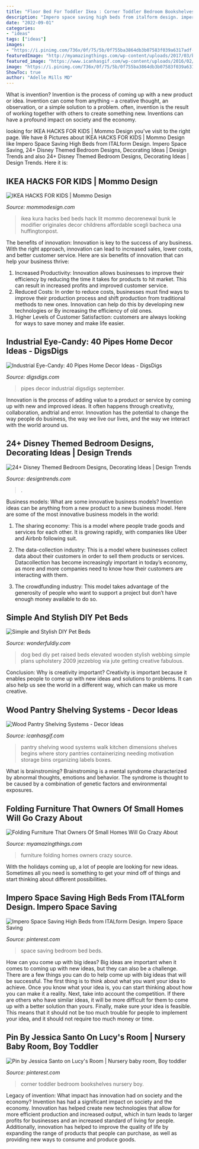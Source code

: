 ```yaml
---
title: "Floor Bed For Toddler Ikea : Corner Toddler Bedroom Bookshelves Nursery Boy"
description: "Impero space saving high beds from italform design. impero space saving"
date: "2022-09-01"
categories:
- "ideas"
tags: ["ideas"]
images:
- "https://i.pinimg.com/736x/0f/75/5b/0f755ba3864db3b07583f039a6317adf--bookshelves-for-kids-corner-bookshelves.jpg"
featuredImage: "http://myamazingthings.com/wp-content/uploads/2017/03/bcf42cf06380a3ce155bb08dbdb29197.jpg"
featured_image: "https://www.icanhasgif.com/wp-content/uploads/2016/02/Wood-Pantry-Shelving-Systems.jpg"
image: "https://i.pinimg.com/736x/0f/75/5b/0f755ba3864db3b07583f039a6317adf--bookshelves-for-kids-corner-bookshelves.jpg"
ShowToc: true
author: "Adelle Mills MD"
---
```



What is invention?
Invention is the process of coming up with a new product or idea. Invention can come from anything – a creative thought, an observation, or a simple solution to a problem. often, invention is the result of working together with others to create something new. Inventions can have a profound impact on society and the economy.

	

		
looking for IKEA HACKS FOR KIDS | Mommo Design you've visit to the right page. We have 8 Pictures about IKEA HACKS FOR KIDS | Mommo Design like Impero Space Saving High Beds from ITALform Design. Impero Space Saving, 24+ Disney Themed Bedroom Designs, Decorating Ideas | Design Trends and also 24+ Disney Themed Bedroom Designs, Decorating Ideas | Design Trends. Here it is:
		
    
## IKEA HACKS FOR KIDS | Mommo Design

<img loading=lazy src="http://www.mommodesign.com/sites/default/files/styles/full_width/public/kura_bed_house.jpg?itok=ha8YhSZE" onerror="this.onerror=null;this.src='https://tse1.mm.bing.net/th?id=OIP.Im2KgBvfLT7vqaqgiPE1RAHaJf&amp;pid=15.1';" alt="IKEA HACKS FOR KIDS | Mommo Design">

_Source: mommodesign.com_

>ikea kura hacks bed beds hack lit mommo decorenewal bunk le modifier originales decor childrens affordable scegli bacheca una huffingtonpost. 

	

The benefits of innovation:
Innovation is key to the success of any business. With the right approach, innovation can lead to increased sales, lower costs, and better customer service. Here are six benefits of innovation that can help your business thrive: 
1. Increased Productivity: Innovation allows businesses to improve their efficiency by reducing the time it takes for products to hit market. This can result in increased profits and improved customer service. 
2. Reduced Costs: In order to reduce costs, businesses must find ways to improve their production process and shift production from traditional methods to new ones. Innovation can help do this by developing new technologies or By increasing the efficiency of old ones. 
3. Higher Levels of Customer Satisfaction: customers are always looking for ways to save money and make life easier.

    
## Industrial Eye-Candy: 40 Pipes Home Decor Ideas - DigsDigs

<img loading=lazy src="http://www.digsdigs.com/photos/pipes-decor-ideas-33.jpg" onerror="this.onerror=null;this.src='https://tse1.mm.bing.net/th?id=OIP.NymcBxY_fhdbwsCp6m0pTgHaLv&amp;pid=15.1';" alt="Industrial Eye-Candy: 40 Pipes Home Decor Ideas - DigsDigs">

_Source: digsdigs.com_

>pipes decor industrial digsdigs september. 

	

Innovation is the process of adding value to a product or service by coming up with new and improved ideas. It often happens through creativity, collaboration, andtrial and error. Innovation has the potential to change the way people do business, the way we live our lives, and the way we interact with the world around us.

    
## 24+ Disney Themed Bedroom Designs, Decorating Ideas | Design Trends

<img loading=lazy src="https://images.designtrends.com/wp-content/uploads/2016/03/22111052/Disney-Inspired-Bedroom-Ideas.jpg" onerror="this.onerror=null;this.src='https://tse1.mm.bing.net/th?id=OIP.krQpq2yfjyeASOrkyca3DAHaE6&amp;pid=15.1';" alt="24+ Disney Themed Bedroom Designs, Decorating Ideas | Design Trends">

_Source: designtrends.com_

>. 

	

Business models: What are some innovative business models?
Invention ideas can be anything from a new product to a new business model. Here are some of the most innovative business models in the world:
1. The sharing economy: This is a model where people trade goods and services for each other. It is growing rapidly, with companies like Uber and Airbnb following suit.

2. The data-collection industry: This is a model where businesses collect data about their customers in order to sell them products or services. Datacollection has become increasingly important in today’s economy, as more and more companies need to know how their customers are interacting with them.

3. The crowdfunding industry: This model takes advantage of the generosity of people who want to support a project but don’t have enough money available to do so.

    
## Simple And Stylish DIY Pet Beds

<img loading=lazy src="http://cdn.wonderfuldiy.com/wp-content/uploads/2016/03/Raised-Pet-Bed.jpg" onerror="this.onerror=null;this.src='https://tse4.mm.bing.net/th?id=OIP.ZQM5c6t4nAfxb8bPBSJETAHaGP&amp;pid=15.1';" alt="Simple and Stylish DIY Pet Beds">

_Source: wonderfuldiy.com_

>dog bed diy pet raised beds elevated wooden stylish webbing simple plans upholstery 2009 jezzeblog via jute getting creative fabulous. 

	

Conclusion: Why is creativity important?
Creativity is important because it enables people to come up with new ideas and solutions to problems. It can also help us see the world in a different way, which can make us more creative.

    
## Wood Pantry Shelving Systems - Decor Ideas

<img loading=lazy src="https://www.icanhasgif.com/wp-content/uploads/2016/02/Wood-Pantry-Shelving-Systems.jpg" onerror="this.onerror=null;this.src='https://tse3.mm.bing.net/th?id=OIP.qLe9Htws5rrBHWGiwHcCygHaLI&amp;pid=15.1';" alt="Wood Pantry Shelving Systems - Decor Ideas">

_Source: icanhasgif.com_

>pantry shelving wood systems walk kitchen dimensions shelves begins where story pantries containerizing needing motivation storage bins organizing labels boxes. 

	

What is brainstroming?
Brainstroming is a mental syndrome characterized by abnormal thoughts, emotions and behavior. The syndrome is thought to be caused by a combination of genetic factors and environmental exposures.

    
## Folding Furniture That Owners Of Small Homes Will Go Crazy About

<img loading=lazy src="http://myamazingthings.com/wp-content/uploads/2017/03/bcf42cf06380a3ce155bb08dbdb29197.jpg" onerror="this.onerror=null;this.src='https://tse2.mm.bing.net/th?id=OIP.YRaQRAvLxzXC2Bk2KCBiPAHaHa&amp;pid=15.1';" alt="Folding Furniture That Owners Of Small Homes Will Go Crazy About">

_Source: myamazingthings.com_

>furniture folding homes owners crazy source. 

	

With the holidays coming up, a lot of people are looking for new ideas. Sometimes all you need is something to get your mind off of things and start thinking about different possibilities. 

    
## Impero Space Saving High Beds From ITALform Design. Impero Space Saving

<img loading=lazy src="https://i.pinimg.com/736x/e7/56/7b/e7567b11bdc7fc755d66af815d71e5e4.jpg" onerror="this.onerror=null;this.src='https://tse3.mm.bing.net/th?id=OIP.-TKSIRUS3pwcMflxE4WTKQHaO0&amp;pid=15.1';" alt="Impero Space Saving High Beds from ITALform Design. Impero Space Saving">

_Source: pinterest.com_

>space saving bedroom bed beds. 

	

How can you come up with big ideas?
Big ideas are important when it comes to coming up with new ideas, but they can also be a challenge. There are a few things you can do to help come up with big ideas that will be successful. The first thing is to think about what you want your idea to achieve. Once you know what your idea is, you can start thinking about how you can make it a reality. Next, take into account the competition. If there are others who have similar ideas, it will be more difficult for them to come up with a better solution than yours. Finally, make sure your idea is feasible. This means that it should not be too much trouble for people to implement your idea, and it should not require too much money or time.

    
## Pin By Jessica Santo On Lucy&#039;s Room | Nursery Baby Room, Boy Toddler

<img loading=lazy src="https://i.pinimg.com/736x/0f/75/5b/0f755ba3864db3b07583f039a6317adf--bookshelves-for-kids-corner-bookshelves.jpg" onerror="this.onerror=null;this.src='https://tse1.mm.bing.net/th?id=OIP.FvJFkRQtPQSm2VJ3vmSQQQHaLJ&amp;pid=15.1';" alt="Pin by Jessica Santo on Lucy&#039;s Room | Nursery baby room, Boy toddler">

_Source: pinterest.com_

>corner toddler bedroom bookshelves nursery boy. 

	

Legacy of invention: What impact has innovation had on society and the economy?
Invention has had a significant impact on society and the economy. Innovation has helped create new technologies that allow for more efficient production and increased output, which in turn leads to larger profits for businesses and an increased standard of living for people. Additionally, innovation has helped to improve the quality of life by expanding the range of products that people can purchase, as well as providing new ways to consume and produce goods.

